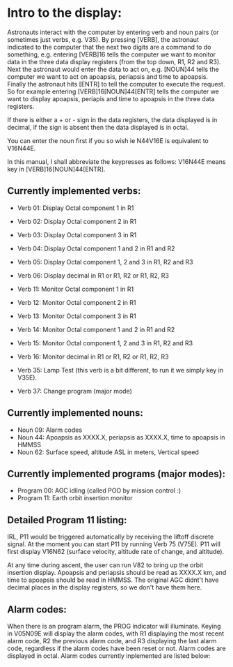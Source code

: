 Intro to the display:
=====================

Astronauts interact with the computer by entering verb and noun pairs (or sometimes just verbs, e.g. V35). By pressing [VERB], the astronaut indicated to the computer that the next two digits are a command to do something, e.g. entering [VERB]16 tells the computer we want to monitor data in the three data display registers (from the top down,
R1, R2 and R3). Next the astronaut would enter the data to act on, e.g. [NOUN]44 tells the computer we want to act
on apoapsis, periapsis and time to apoapsis. Finally the astronaut hits [ENTR] to tell the computer to execute the request. So for example entering [VERB]16[NOUN]44[ENTR] tells the computer we want to display apoapsis, periapis and time to apoapsis in the three data registers.

If there is either a + or - sign in the data registers, the data displayed is in decimal, if the sign is absent then the data displayed is in octal.

You can enter the noun first if you so wish ie N44V16E is equivalent to V16N44E.

In this manual, I shall abbreviate the keypresses as follows:
V16N44E means key in [VERB]16[NOUN]44[ENTR].


Currently implemented verbs:
---------------------------

- Verb 01: Display Octal component 1 in R1
- Verb 02: Display Octal component 2 in R1
- Verb 03: Display Octal component 3 in R1
- Verb 04: Display Octal component 1 and 2 in R1 and R2
- Verb 05: Display Octal component 1, 2 and 3 in R1, R2 and R3
- Verb 06: Display decimal in R1 or R1, R2 or R1, R2, R3

- Verb 11: Monitor Octal component 1 in R1
- Verb 12: Monitor Octal component 2 in R1
- Verb 13: Monitor Octal component 3 in R1
- Verb 14: Monitor Octal component 1 and 2 in R1 and R2
- Verb 15: Monitor Octal component 1, 2 and 3 in R1, R2 and R3
- Verb 16: Monitor decimal in R1 or R1, R2 or R1, R2, R3

- Verb 35: Lamp Test (this verb is a bit different, to run it we simply key in V35E).
- Verb 37: Change program (major mode)

Currently implemented nouns:
----------------------------

- Noun 09: Alarm codes
- Noun 44: Apoapsis as XXXX.X, periapsis as XXXX.X, time to apoapsis in HMMSS
- Noun 62: Surface speed, altitude ASL in meters, Vertical speed

Currently implemented programs (major modes):
---------------------------------------------

- Program 00: AGC idling (called POO by mission control :)
- Program 11: Earth orbit insertion monitor

Detailed Program 11 listing:
----------------------------

IRL, P11 would be triggered automatically by receiving the liftoff discrete signal. At the moment you can start P11 by running Verb 75 (V75E). P11 will first display V16N62 (surface velocity, altitude rate of change, and altitude).

At any time during ascent, the user can run V82 to bring up the orbit insertion display. Apoapsis and periapsis should be read as XXXX.X km, and time to apoapsis should be read in HMMSS. The original AGC didnt't have decimal places in the display registers, so we don't have them here.

Alarm codes:
------------

When there is an program alarm, the PROG indicator will illuminate.
Keying in V05N09E will display the alarm codes, with R1 displaying the
most recent alarm code, R2 the previous alarm code, and R3 displaying the last alarm code, regardless if the alarm codes have been reset or not. Alarm codes are displayed in octal. Alarm codes currently inplemented are listed below:

